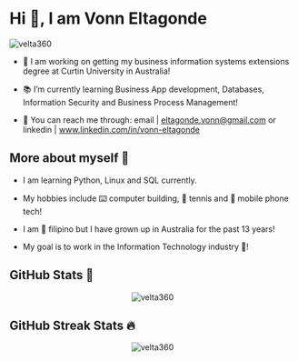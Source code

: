 <h1 align="left">Hi 👋, I am Vonn Eltagonde</h1>

<p align="left"> <img src="https://komarev.com/ghpvc/?username=velta360&label=Profile%20views&color=0e75b6&style=flat" alt="velta360" /> </p>

- 🔬 I am working on getting my business information systems extensions degree at Curtin University in Australia!
  
- 📚 I’m currently learning Business App development, Databases, Information Security and Business Process Management!
  
- 📨 You can reach me through: email | eltagonde.vonn@gmail.com or linkedin | www.linkedin.com/in/vonn-eltagonde
  

## More about myself 🐼

- I am learning Python, Linux and SQL currently.

- My hobbies include ⌨️ computer building, 🎾 tennis and 📱 mobile phone tech!
  
- I am 🛫 filipino but I have grown up in Australia for the past 13 years!

- My goal is to work in the Information Technology industry 🤳!




## GitHub Stats 🎯

<center>
  <img src="https://github-readme-stats.vercel.app/api?username=velta360&show_icons=true&locale=en&theme=synthwave" alt="velta360" />
</center>

## GitHub Streak Stats 🔥

<center>
  <img src="https://github-readme-streak-stats.herokuapp.com/?user=velta360&theme=synthwave" alt="velta360" />
</center>

<!-- Show Spotify listening activity -->
<script src="https://unpkg.com/spotify-now-playing@4.0.0/dist/spotify-now-playing.min.js"></script>
<script>
  const spotifyNowPlaying = new SpotifyNowPlaying({
    clientId: '044f9dd0173a4df4a3616da0a56baa86',
    clientSecret: 'bd2f743f202248c698d6f3c682226274',
    accessToken: 'YOUR_SPOTIFY_ACCESS_TOKEN',
  });

  spotifyNowPlaying.on('playing', (data) => {
    const { track, artist } = data;
    const html = `
      <div>
        <img src="${track.image[0].url}" alt="${track.name} by ${artist.name}">
        <h3>${track.name}</h3>
        <p>by ${artist.name}</p>
      </div>
    `;
    document.getElementById('spotify-now-playing').innerHTML = html;
  });
</script>

<div id="spotify-now-playing"></div>

<!--
**velta360/velta360** is a ✨ _special_ ✨ repository because its `README.md` (this file) appears on your GitHub profile.

